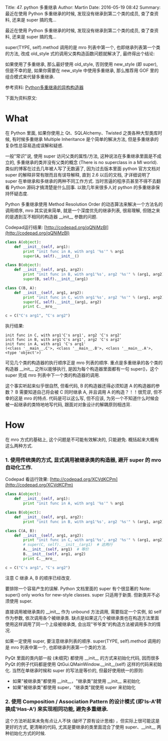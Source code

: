 Title: 47. python 多重继承
Author: Martin
Date: 2016-05-19 08:42
Summary: 最近在使用 Python 多重继承的时候, 发现没有继承到第二个类的成员, 查了查资料, 还来是 super 搞的鬼...

最近在使用 Python 多重继承的时候, 发现没有继承到第二个类的成员, 查了查资料, 还来是 super 搞的鬼...

super(TYPE, self).method 调用的是 mro 列表中第一个, 也即继承列表第一个类的方法, 改成 old\_style 式的调用父类构造函数问题就解决了, 最终得出个结论:

如果使用了多重继承, 那么最好使用 old\_style, 否则使用 new\_style (即 super), 但是不幸的是, 如果你需要在 new\_style 中使用多重继承, 那么推荐用 GOF 里的组合模式来代替多重继承.

参考资料: [Python多重继承的异构构造器](http://blog.ptsang.net/constructors_with_different_arguments_in_python_multiinheri_class)

下面为资料原文:

# What
在 Python 里面, 如果你使用上 Qt、SQLAlchemy、Twisted 之类各种大型类库时候, 有时候多重继承 Multiple Inheritance 是个简单的解决方法, 但是多重继承的复杂性总容易造成误解和疑惑.

一般"常识"说, 使用 super 访问父类的属性/方法, 这种说法在多重继承里面是不成立的, 多重继承的类并没有父类的概念 (There is no superclass in a MI world). 类似的博客在过去几年被人写了无数遍了, 因为过去版本里面 python 官方文档对 super 的解释非常有限而且有误导解释, 直到 2.6 以后的文档, 才详细说明了 super 在单继承和多继承的两种不同工作方式. 当时苦逼的程序员甚至不得不去翻看 Python 源码才搞清楚是什么回事. 以致几年来很多人对 python 的多重继承保持怀疑态度.

Python 多重继承使用 Method Resolution Order 的动态算法来解决一个方法名的调用顺序, mro 其实说来简单, 就是一个深度优先的继承列表, 很易理解, 但随之来的是遇到互不相同的构造器 \_\_init\_\_ 参数的问题.

Codepad运行结果: [http://codepad.org/qQNiMzBl](http://codepad.org/qQNiMzBl)

```python
class A(object):
    def __init__(self, arg1):
        print "init func in A, with arg1 '%s'" % arg1
        super(A, self).__init__()

class B(object):
    def __init__(self, arg1, arg2):
        print "init func in B, with arg1'%s', arg2 '%s'" % (arg1, arg2)
        super(B, self).__init__(arg1)

class C(B, A):
    def __init__(self, arg1, arg2):
        print "init func in C, with arg1'%s', arg2 '%s'" % (arg1, arg2)
        super(C, self).__init__(arg1, arg2)
        print C.__mro__

c = C("C's arg1", "C's arg2")
```

执行结果:

```
init func in C, with arg1'C's arg1', arg2 'C's arg2'
init func in B, with arg1'C's arg1', arg2 'C's arg2'
init func in A, with arg1 'C's arg1'
(<class '__main__.C'>, <class '__main__.B'>, <class '__main__.A'>, <type 'object'>)
```

可见几个类的构造器的执行顺序正是 mro 列表的顺序. 重点是多重继承的各个类的构造器 \_\_init\_\_ 之所以能够执行, 是因为每个构造器里面都有一句 super()，这个 super 完成 mro 列表中下一个类的构造器的调用.

这个事实听起来似乎很自然, 但看代码, B 的构造器还得必须知道 A 的构造器的参数？ B 需要知道自己将会被 C 同时继承 A, 并且调用 A 的构造？！！很荒谬, 但不幸的这是 mro 的特点. 代码是可以这么写, 但不应该, 为另一个不知道什么时候会被一起继承的类特地地写代码, 跟面对对象设计的解耦原则相违背.

# How

在 mro 方式的基础上, 这个问题是不可能有效解决的, 只能避免. 概括起来大概有这么两种方式.

### 1. 使用传统类的方式, 显式调用被继承类的构造器, 避开 super 的 mro 自动化工作.

Codepad 看运行效果: [http://codepad.org/XCVdKCPm](http://codepad.org/XCVdKCPm)

```python
class A(object):
    def __init__(self, arg1):
        print "init func in A, with arg1 '%s'" % arg1

class B(object):
    def __init__(self, arg1, arg2):
        print "init func in B, with arg1'%s', arg2 '%s'" % (arg1, arg2)

class C(A, B):
    def __init__(self, arg1, arg2):
        print "init func in C, with arg1'%s', arg2 '%s'" % (arg1, arg2)
        # super(C, self).__init__(arg1)  # 这两行
        A.__init__(self, arg1)  # 等价
        B.__init__(self, arg1, arg2)
        print C.__mro__

c = C("C's arg1", "C's arg2")
```

注意 C 继承 A, B 的顺序已经改变.

要排除一个容易产生的误解. Python 文档里面的 super 有个很显著的 Note: super() only works for new-style classes. super 只适用于新类. 但新类并不必须使用 super.

直接调用被继承类的 \_\_init\_\_ 作为 unbound 方法调用, 需要指定一个实例, 如 self 作为参数, 依次调用各个被继承类. 缺点是如果这几个被继承类也在构造方法里面使用这样调用了同一个上级被继承类, 会出现"爷爷类"的构造方法被调用多次的情况.

如果一定使用 super, 要注意继承列表的顺序. super(TYPE, self).method 调用的是 mro 列表中第一个, 也即继承列表第一个类的方法.

PyQt 里面的类内部一般 (未细究) 都使用 \_\_init\_\_ 的方式来初始化代码, 因而很多 PyQt 的例子代码都是使用 QtGui.QMainWindow.\_\_init\_\_(self) 这样的代码来初始化. 当然在单继承时候和 super 的写法是等价的, 但最好使用统一的原则:

- 如果"被继承类"都使用 \_\_init\_\_，"继承类"就使用 \_\_init\_\_ 来初始化
- 如果"被继承类"都使用 super，"继承类"就使用 super 来初始化

### 2. 使用 Composition / Association Pattern 的设计模式 (即'Is-A'转换成'Has-A') 来实现相同功能, 避免多重继承.
这个方法听起来未免有点让人不快 (破坏了原有设计思维) ，但实际上很可能这是更好的方式, 更清晰的代码, 尤其是要继承的类里面混合了使用 super、\_\_init\_\_ 两种初始化方式的时候.

